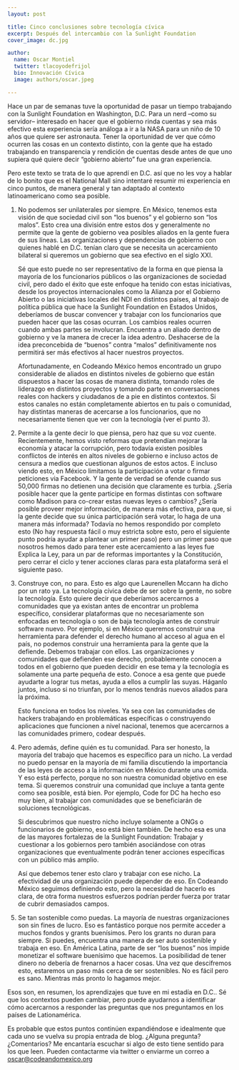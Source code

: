 ```yaml
---
layout: post

title: Cinco conclusiones sobre tecnología cívica
excerpt: Después del intercambio con la Sunlight Foundation
cover_image: dc.jpg

author:
  name: Oscar Montiel
  twitter: tlacoyodefrijol
  bio: Innovación Cívica
  image: authors/oscar.jpeg

---
```


Hace un par de semanas tuve la oportunidad de pasar un tiempo trabajando con la Sunlight Foundation en Washington, D.C. Para un nerd –como su servidor– interesado en hacer que el gobierno rinda cuentas y sea más efectivo esta experiencia sería análoga a ir a la NASA para un niño de 10 años que quiere ser astronauta. Tener la oportunidad de ver que cómo ocurren las cosas en un contexto distinto, con la gente que ha estado trabajando en transparencia y rendición de cuentas desde antes de que uno supiera qué quiere decir “gobierno abierto” fue una gran experiencia. 

Pero este texto se trata de lo que aprendí en D.C. así que no les voy a hablar de lo bonito que es el National Mall sino intentaré resumir mi experiencia en cinco puntos, de manera general y tan adaptado al contexto latinoamericano como sea posible. 

 1. No podemos ser unilaterales por siempre. En México, tenemos esta visión de que sociedad civil son “los buenos” y el gobierno son “los malos”. Esto crea una división entre estos dos y generalmente no permite que la gente de gobierno vea posibles aliados en la gente fuera de sus líneas. Las organizaciones y dependencias de gobierno con quienes hablé en D.C. tenían claro que se necesita un acercamiento bilateral si queremos un gobierno que sea efectivo en el siglo XXI.
 	
	Sé que esto puede no ser representativo de la forma en que piensa la mayoría de los funcionarios públicos o las organizaciones de sociedad civil, pero dado el éxito que este enfoque ha tenido con estas iniciativas, desde los proyectos internacionales como la Alianza por el Gobierno Abierto o las iniciativas locales del NDI en distintos países, al trabajo de política pública que hace la Sunlight Foundation en Estados Unidos, deberíamos de buscar convencer y trabajar con los funcionarios que pueden hacer que las cosas ocurran. Los cambios reales ocurren cuando ambas partes se involucran. Encuentra a un aliado dentro de gobierno y ve la manera de crecer la idea adentro. Deshacerse de la idea preconcebida de “buenos” contra “malos” definitivamente nos permitirá ser más efectivos al hacer nuestros proyectos. 

	Afortunadamente, en Codeando México hemos encontrado un grupo considerable de aliados en distintos niveles de gobierno que están dispuestos a hacer las cosas de manera distinta, tomando roles de liderazgo en distintos proyectos y tomando parte en conversaciones reales con hackers y ciudadanos de a pie en distintos contextos. Si estos canales no están completamente abiertos en tu país o comunidad, hay distintas maneras de acercarse a los funcionarios, que no necesariamente tienen que ver con la tecnología (ver el punto 3).

2. Permite a la gente decir lo que piensa, pero haz que su voz cuente. Recientemente, hemos visto reformas que pretendían mejorar la economía y atacar la corrupción, pero todavía existen posibles conflictos de interés en altos niveles de gobierno e incluso actos de censura a medios que cuestionan algunos de estos actos. E incluso viendo esto, en México limitamos la participación a votar o firmar peticiones via Facebook. Y la gente de verdad se ofende cuando sus 50,000 firmas no detienen una decisión que claramente es turbia. 
¿Sería posible hacer que la gente participe en formas distintas con software como Madison para co-crear estas nuevas leyes o cambios?  ¿Sería posible proveer mejor información, de manera más efectiva, para que, si la gente decide que su única participación será votar, lo haga de una manera más informada? Todavía no hemos respondido por completo esto (No hay respuesta fácil o muy estricta sobre esto, pero el siguiente punto podría ayudar a plantear un primer paso) pero un primer paso que nosotros hemos dado para tener este acercamiento a las leyes fue Explica la Ley, para un par de reformas importantes y la Constitución, pero cerrar el ciclo y tener acciones claras para esta plataforma será el siguiente paso. 

3. Construye con, no para. Esto es algo que Laurenellen Mccann ha dicho por un rato ya. La tecnología cívica debe de ser sobre la gente, no sobre la tecnología. Esto quiere decir que deberíamos acercarnos a comunidades que ya existan antes de encontrar un problema específico, considerar plataformas que no necesariamente son enfocadas en tecnología o son de baja tecnología antes de construir software nuevo. Por ejemplo, si en México queremos construir una herramienta para defender el derecho humano al acceso al agua en el país, no podemos construir una herramienta para la gente que la defiende. Debemos trabajar con ellos. Las organizaciones y comunidades que defienden ese derecho, probablemente conocen a todos en el gobierno que pueden decidir en ese tema y la tecnología es solamente una parte pequeña de esto. Conoce a esa gente que puede ayudarte a lograr tus metas, ayuda a ellos a cumplir las suyas. Háganlo juntos, incluso si no triunfan, por lo menos tendrás nuevos aliados para la próxima. 

	Esto funciona en todos los niveles. Ya sea con las comunidades de hackers trabajando en problemáticas específicas o construyendo aplicaciones que funcionen a nivel nacional, tenemos que acercarnos a las comunidades primero, codear después. 

4. Pero además, define quién es tu comunidad. Para ser honesto, la mayoría del trabajo que hacemos es específico para un nicho. La verdad no puedo pensar en la mayoría de mi familia discutiendo la importancia de las leyes de acceso a la información en México durante una comida. Y eso está perfecto, porque no son nuestra comunidad objetivo en ese tema. Si queremos construir una comunidad que incluye a tanta gente como sea posible, está bien. Por ejemplo, Code for DC ha hecho eso muy bien, al trabajar con comunidades que se beneficiarán de soluciones tecnológicas. 

	Si descubrimos que nuestro nicho incluye solamente a ONGs o funcionarios de gobierno, eso está bien también. De hecho esa es una de las mayores fortalezas de la Sunlight Foundation: Trabajar y cuestionar a los gobiernos pero también asociándose con otras organizaciones que eventualmente podrán tener acciones específicas con un público más amplio. 

	Así que debemos tener esto claro y trabajar con ese nicho. La efectividad de una organización puede depender de eso. En Codeando México seguimos definiendo esto, pero la necesidad de hacerlo es clara, de otra forma nuestros esfuerzos podrían perder fuerza por tratar de cubrir demasiados campos.  

5. Se tan sostenible como puedas. La mayoría de nuestras organizaciones son sin fines de lucro. Eso es fantástico porque nos permite acceder a muchos fondos y grants buenísimos. Pero los grants no duran para siempre. Si puedes, encuentra una manera de ser auto sostenible y trabaja en eso. En América Latina, parte de ser “los buenos” nos impide monetizar el software buenísimo que hacemos. La posibilidad de tener dinero no debería de frenarnos a hacer cosas. Una vez que descifremos esto, estaremos un paso más cerca de ser sostenibles. No es fácil pero es sano. Mientras más pronto lo hagamos mejor. 

Esos son, en resumen, los aprendizajes que tuve en mi estadía en D.C.. Sé que los contextos pueden cambiar, pero puede ayudarnos a identificar cómo acercarnos a responder las preguntas que nos preguntamos en los países de Lationamérica. 

Es probable que estos puntos continúen expandiéndose e idealmente que cada uno se vuelva su propia entrada de blog. ¿Alguna pregunta? ¿Comentarios? Me encantaría escuchar si algo de esto tiene sentido para los que leen. Pueden contactarme via twitter o enviarme un correo a oscar@codeandomexico.org
